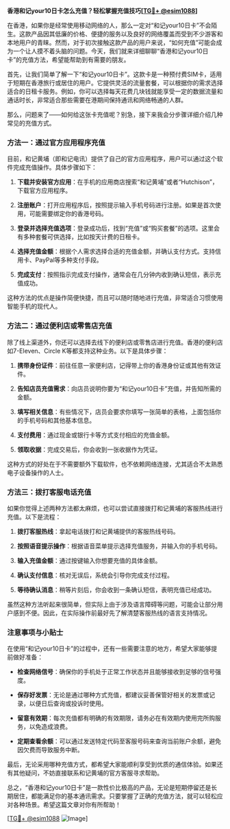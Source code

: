 **香港和记your10日卡怎么充值？轻松掌握充值技巧[[TG💪+ @esim1088](https://t.me/s/esim1088)]**

在香港，如果你是经常使用移动网络的人，那么一定对“和记your10日卡”不会陌生。这款产品因其低廉的价格、便捷的服务以及良好的网络覆盖而受到不少游客和本地用户的青睐。然而，对于初次接触这款产品的用户来说，“如何充值”可能会成为一个让人摸不着头脑的问题。今天，我们就来详细聊聊“香港和记your10日卡”的充值方法，希望能帮助到有需要的朋友。

首先，让我们简单了解一下“和记your10日卡”。这款卡是一种预付费SIM卡，适用于短期在香港旅行或居住的用户。它提供灵活的流量套餐，可以根据你的需求选择适合的日租卡服务。例如，你可以选择每天花费几块钱就能享受一定的数据流量和通话时长，非常适合那些需要在港期间保持通讯和网络畅通的人群。

那么，问题来了——如何给这张卡充值呢？别急，接下来我会分步骤详细介绍几种常见的充值方式。

### 方法一：通过官方应用程序充值

目前，和记黄埔（即和记电讯）提供了自己的官方应用程序，用户可以通过这个软件完成充值操作。具体步骤如下：

1. **下载并安装官方应用**：在手机的应用商店搜索“和记黄埔”或者“Hutchison”，下载官方应用程序。
   
2. **注册账户**：打开应用程序后，按照提示输入手机号码进行注册。如果是首次使用，可能需要绑定你的香港号码。

3. **登录并选择充值选项**：登录成功后，找到“充值”或“购买套餐”的选项。这里会有多种套餐可供选择，比如按天计费的日租卡。

4. **选择充值金额**：根据个人需求选择合适的充值金额，并确认支付方式。支持信用卡、PayPal等多种支付手段。

5. **完成支付**：按照指示完成支付操作，通常会在几分钟内收到确认短信，表示充值成功。

这种方法的优点是操作简便快捷，而且可以随时随地进行充值，非常适合习惯使用智能手机的现代人。

### 方法二：通过便利店或零售店充值

除了线上渠道外，你还可以选择去线下的便利店或零售店进行充值。香港的便利店如7-Eleven、Circle K等都支持这种业务。以下是具体步骤：

1. **携带身份证件**：前往任意一家便利店，记得带上你的香港身份证或其他有效证件。

2. **告知店员充值需求**：向店员说明你要为“和记your10日卡”充值，并告知所需的金额。

3. **填写相关信息**：有些情况下，店员会要求你填写一张简单的表格，上面包括你的手机号码和其他基本信息。

4. **支付费用**：通过现金或银行卡等方式支付相应的充值金额。

5. **领取收据**：完成交易后，你会收到一张收据作为凭证。

这种方式的好处在于不需要额外下载软件，也不依赖网络连接，尤其适合不太熟悉电子设备操作的人士。

### 方法三：拨打客服电话充值

如果你觉得上述两种方法都太麻烦，也可以尝试直接拨打和记黄埔的客服热线进行充值。以下是流程：

1. **拨打客服热线**：拿起电话拨打和记黄埔提供的客服热线号码。

2. **按照语音提示操作**：根据语音菜单提示选择充值服务，并输入你的手机号码。

3. **输入充值金额**：通过按键输入你想要充值的具体金额。

4. **确认支付信息**：核对无误后，系统会引导你完成支付过程。

5. **等待确认消息**：稍等片刻后，你会收到一条确认短信，表明充值已经成功。

虽然这种方法听起来很简单，但实际上由于涉及语言障碍等问题，可能会让部分用户感到不便。因此，在实际操作前最好先了解清楚客服热线的语言支持情况。

### 注意事项与小贴士

在使用“和记your10日卡”的过程中，还有一些需要注意的地方，希望大家能够提前做好准备：

- **检查网络信号**：确保你的手机处于正常工作状态并且能够接收到足够的信号强度。
  
- **保存好发票**：无论是通过哪种方式充值，都建议妥善保管好相关的发票或记录，以便日后查询或投诉时使用。

- **留意有效期**：每次充值都有明确的有效期限，请务必在有效期内使用完所购服务，以免造成浪费。

- **定期查看余额**：可以通过发送特定代码至客服号码来查询当前账户余额，避免因欠费而导致服务中断。

最后，无论采用哪种充值方式，都希望大家能顺利享受到优质的通信体验。如果还有其他疑问，不妨直接联系和记黄埔的官方客服寻求帮助。

总之，“香港和记your10日卡”是一款性价比极高的产品，无论是短期停留还是长期居住，都能满足你的基本通讯需求。只要掌握了正确的充值方法，就可以轻松应对各种场景。希望这篇文章对你有所帮助！

[[TG💪+ @esim1088](https://t.me/s/esim1088) ![Image](https://i.postimg.cc/4NQfJmqS/Snipaste-2025-05-13-00-14-12.png)]